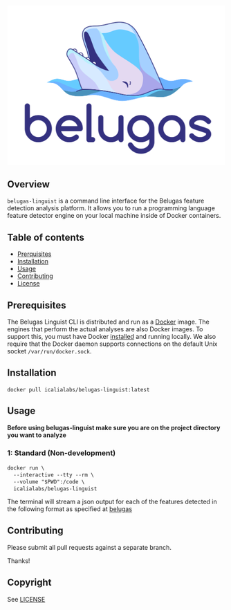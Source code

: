 ![belugas.png](belugas.png)

## Overview

`belugas-linguist` is a command line interface for the Belugas feature detection analysis
platform. It allows you to run a programming language feature detector engine on your local machine inside of Docker containers.

## Table of contents

- [Prerquisites](#prerequisites)
- [Installation](#installation)
- [Usage](#usage)
- [Contributing](#contributing)
- [License](#license)


## Prerequisites

The Belugas Linguist CLI is distributed and run as a [Docker](https://www.docker.com) image. The engines that perform the actual analyses are also Docker images. To support this, you must have Docker [installed](https://docs.docker.com/engine/installation/) and running locally. We also require that the Docker daemon supports connections on the default Unix socket `/var/run/docker.sock`.

## Installation

```console
docker pull icalialabs/belugas-linguist:latest
```

## Usage

**Before using belugas-linguist make sure you are on the project directory you want to analyze**

### 1: Standard (Non-development)
```console
docker run \
  --interactive --tty --rm \
  --volume "$PWD":/code \
  icalialabs/belugas-linguist
```

The terminal will stream a json output for each of the features detected in the following format as specified at [belugas](https://github.com/IcaliaLabs/belugas/blob/master/documented-spec/spec/SPEC.md#features)

## Contributing

Please submit all pull requests against a separate branch.

Thanks!

## Copyright

See [LICENSE](LICENSE.txt)
